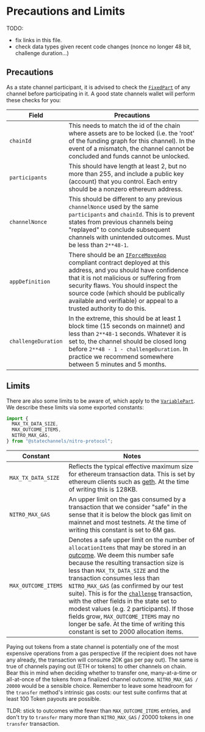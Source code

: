 # Precautions and Limits

TODO:

- fix links in this file.
- check data types given recent code changes (nonce no longer 48 bit, challenge duration...)

## Precautions

As a state channel participant, it is advised to check the [`FixedPart`](./0001-states-channels-execution-rules.md#channel-ids) of any channel before participating in it. A good state channels wallet will perform these checks for you:

| Field               | Precautions                                                                                                                                                                                                                                                                                                                                                 |
| ------------------- | ----------------------------------------------------------------------------------------------------------------------------------------------------------------------------------------------------------------------------------------------------------------------------------------------------------------------------------------------------------- |
| `chainId`           | This needs to match the id of the chain where assets are to be locked (i.e. the 'root' of the funding graph for this channel). In the event of a mismatch, the channel cannot be concluded and funds cannot be unlocked.                                                                                                                                    |
| `participants`      | This should have length at least 2, but no more than 255, and include a public key (account) that you control. Each entry should be a nonzero ethereum address.                                                                                                                                                                                             |
| `channelNonce`      | This should be different to any previous `channelNonce` used by the same `participants` and `chainId`. This is to prevent states from previous channels being "replayed" to conclude subsequent channels with unintended outcomes. Must be less than `2**48-1`.                                                                                             |
| `appDefinition`     | There should be an [`IForceMoveApp`](../../contract-api/natspec/IForceMoveApp) compliant contract deployed at this address, and you should have confidence that it is not malicious or suffering from security flaws. You should inspect the source code (which should be publically available and verifiable) or appeal to a trusted authority to do this. |
| `challengeDuration` | In the extreme, this should be at least 1 block time (15 seconds on mainnet) and less than `2**48-1` seconds. Whatever it is set to, the channel should be closed long before `2**48 - 1 - challengeDuration`. In practice we recommend somewhere between 5 minutes and 5 months.                                                                           |

## Limits

There are also some limits to be aware of, which apply to the [`VariablePart`](./0001-states-channels-execution-rules.md#channel-ids). We describe these limits via some exported constants:

```typescript
import {
  MAX_TX_DATA_SIZE,
  MAX_OUTCOME_ITEMS,
  NITRO_MAX_GAS,
} from "@statechannels/nitro-protocol";
```

| Constant            | Notes                                                                                                                                                                                                                                                                                                                                                                                                                                                                                                                                                                                                                                          |
| ------------------- | ---------------------------------------------------------------------------------------------------------------------------------------------------------------------------------------------------------------------------------------------------------------------------------------------------------------------------------------------------------------------------------------------------------------------------------------------------------------------------------------------------------------------------------------------------------------------------------------------------------------------------------------------- |
| `MAX_TX_DATA_SIZE`  | Reflects the typical effective maximum size for ethereum transaction data. This is set by ethereum clients such as [geth](https://github.com/ethereum/go-ethereum). At the time of writing this is 128KB.                                                                                                                                                                                                                                                                                                                                                                                                                                      |
| `NITRO_MAX_GAS`     | An upper limit on the gas consumed by a transaction that we consider "safe" in the sense that it is below the block gas limit on mainnet and most testnets. At the time of writing this constant is set to 6M gas.                                                                                                                                                                                                                                                                                                                                                                                                                             |
| `MAX_OUTCOME_ITEMS` | Denotes a safe upper limit on the number of `allocationItems` that may be stored in an [outcome](./outcomes#outcomes-that-allocate). We deem this number safe because the resulting transaction size is less than `MAX_TX_DATA_SIZE` and the transaction consumes less than `NITRO_MAX_GAS` (as confirmed by our test suite). This is for the [`challenge`](../../contract-api/natspec/ForceMove#challenge) transaction, with the other fields in the state set to modest values (e.g. 2 participants). If those fields grow, `MAX_OUTCOME_ITEMS` may no longer be safe. At the time of writing this constant is set to 2000 allocation items. |

Paying out tokens from a state channel is potentially one of the most expensive operations from a gas perspective (if the recipient does not have any already, the transaction will consume 20K gas per pay out). The same is true of channels paying out (ETH or tokens) to other channels on chain. Bear this in mind when deciding whether to transfer one, many-at-a-time or all-at-once of the tokens from a finalized channel outcome. `NITRO_MAX_GAS / 20000` would be a sensible choice. Remember to leave some headroom for the `transfer` method's intrinsic gas costs: our test suite confirms that at least 100 Token payouts are possible.

TLDR: stick to outcomes withe fewer than `MAX_OUTCOME_ITEMS` entries, and don't try to `transfer` many more than `NITRO_MAX_GAS` / 20000 tokens in one `transfer` transaction.
